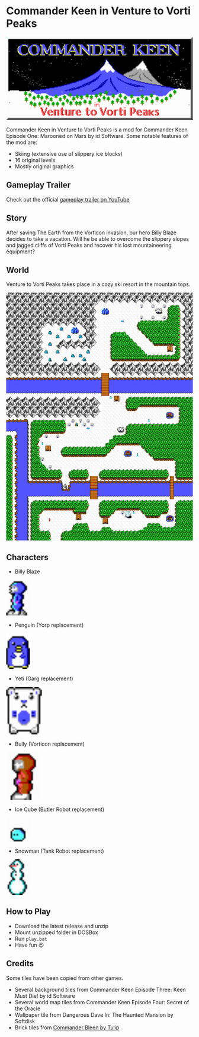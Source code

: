 # Commander Keen in Venture to Vorti Peaks

<img src="./mod/BMP/1BMP0000.BMP" alt="title" width=528 height=224 />

Commander Keen in Venture to Vorti Peaks is a mod for Commander Keen Episode One: Marooned on Mars by id Software. Some notable features of the mod are:

* Skiing (extensive use of slippery ice blocks)
* 16 original levels
* Mostly original graphics

## Gameplay Trailer

Check out the official [gameplay trailer on YouTube](https://www.youtube.com/watch?v=GAOP7scq1B4)

## Story

After saving The Earth from the Vorticon invasion, our hero Billy Blaze decides to take a vacation.
Will he be able to overcome the slippery slopes and jagged cliffs of Vorti Peaks and recover his lost mountaineering equipment?

## World

Venture to Vorti Peaks takes place in a cozy ski resort in the mountain tops.

<img src="./readme/worldmap.PNG" alt="worldmap"/>

## Characters

* Billy Blaze

<img src="./readme/gif/keen.gif" alt="keen" width=64 height=96/>

* Penguin (Yorp replacement)

<img src="./readme/gif/penguin.gif" alt="penguin" width=64 height=96/>

* Yeti (Garg replacement)

<img src="./readme/gif/yeti.gif" alt="penguin" width=96 height=128/>

* Bully (Vorticon replacement)

<img src="./readme/gif/bully.gif" alt="penguin" width=96 height=128/>

* Ice Cube (Butler Robot replacement)

<img src="./readme/gif/butler.gif" alt="penguin" width=64 height=64/>

* Snowman (Tank Robot replacement)

<img src="./readme/gif/snowman.gif" alt="penguin" width=64 height=96/>

## How to Play

* Download the latest release and unzip
* Mount unzipped folder in DOSBox
* Run `play.bat`
* Have fun 😉

## Credits

Some tiles have been copied from other games.

* Several background tiles from Commander Keen Episode Three: Keen Must Die! by id Software
* Several world map tiles from Commander Keen Episode Four: Secret of the Oracle
* Wallpaper tile from Dangerous Dave In: The Haunted Mansion by Softdisk
* Brick tiles from [Commander Bleen by Tulip](https://keenwiki.shikadi.net/wiki/Commander_Bleen)
